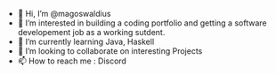 - 👋 Hi, I’m @magoswaldius
- 👀 I’m interested in building a coding portfolio and getting a software developement job as a working sutdent. 
- 🌱 I’m currently learning Java, Haskell 
- 💞️ I’m looking to collaborate on interesting Projects 
- 📫 How to reach me : Discord 

<!---
magoswaldius/magoswaldius is a ✨ special ✨ repository because its `README.md` (this file) appears on your GitHub profile.
You can click the Preview link to take a look at your changes.
--->
